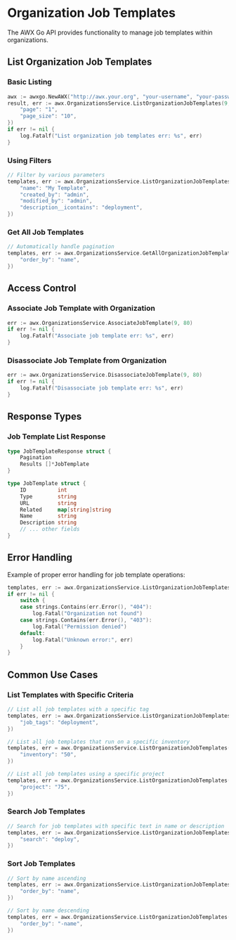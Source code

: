 # Organization Job Templates

The AWX Go API provides functionality to manage job templates within organizations.

## List Organization Job Templates

### Basic Listing
```go
awx := awxgo.NewAWX("http://awx.your.org", "your-username", "your-password", nil)
result, err := awx.OrganizationsService.ListOrganizationJobTemplates(9, map[string]string{
    "page": "1",
    "page_size": "10",
})
if err != nil {
    log.Fatalf("List organization job templates err: %s", err)
}
```

### Using Filters
```go
// Filter by various parameters
templates, err := awx.OrganizationsService.ListOrganizationJobTemplates(9, map[string]string{
    "name": "My Template",
    "created_by": "admin",
    "modified_by": "admin",
    "description__icontains": "deployment",
})
```

### Get All Job Templates
```go
// Automatically handle pagination
templates, err := awx.OrganizationsService.GetAllOrganizationJobTemplates(9, map[string]string{
    "order_by": "name",
})
```

## Access Control

### Associate Job Template with Organization
```go
err := awx.OrganizationsService.AssociateJobTemplate(9, 80)
if err != nil {
    log.Fatalf("Associate job template err: %s", err)
}
```

### Disassociate Job Template from Organization
```go
err := awx.OrganizationsService.DisassociateJobTemplate(9, 80)
if err != nil {
    log.Fatalf("Disassociate job template err: %s", err)
}
```

## Response Types

### Job Template List Response
```go
type JobTemplateResponse struct {
    Pagination
    Results []*JobTemplate
}

type JobTemplate struct {
    ID          int
    Type        string
    URL         string
    Related     map[string]string
    Name        string
    Description string
    // ... other fields
}
```

## Error Handling

Example of proper error handling for job template operations:

```go
templates, err := awx.OrganizationsService.ListOrganizationJobTemplates(9, nil)
if err != nil {
    switch {
    case strings.Contains(err.Error(), "404"):
        log.Fatal("Organization not found")
    case strings.Contains(err.Error(), "403"):
        log.Fatal("Permission denied")
    default:
        log.Fatal("Unknown error:", err)
    }
}
```

## Common Use Cases

### List Templates with Specific Criteria
```go
// List all job templates with a specific tag
templates, err := awx.OrganizationsService.ListOrganizationJobTemplates(9, map[string]string{
    "job_tags": "deployment",
})

// List all job templates that run on a specific inventory
templates, err = awx.OrganizationsService.ListOrganizationJobTemplates(9, map[string]string{
    "inventory": "50",
})

// List all job templates using a specific project
templates, err = awx.OrganizationsService.ListOrganizationJobTemplates(9, map[string]string{
    "project": "75",
})
```

### Search Job Templates
```go
// Search for job templates with specific text in name or description
templates, err := awx.OrganizationsService.ListOrganizationJobTemplates(9, map[string]string{
    "search": "deploy",
})
```

### Sort Job Templates
```go
// Sort by name ascending
templates, err := awx.OrganizationsService.ListOrganizationJobTemplates(9, map[string]string{
    "order_by": "name",
})

// Sort by name descending
templates, err = awx.OrganizationsService.ListOrganizationJobTemplates(9, map[string]string{
    "order_by": "-name",
})
